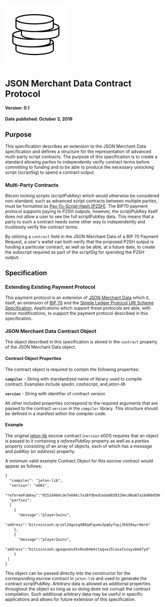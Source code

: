 ![Jeton](images/logo-200.png)

# JSON Merchant Data Contract Protocol

#### Version: 0.1
#### Date published: October 3, 2019

## Purpose

This specification describes an extension to the JSON Merchant Data specification and defines a structure for the representation of advanced multi-party script contracts. The purpose of this specification is to create a standard allowing parties to independently verify contract terms before committing to funding and to be able to produce the necessary unlocking script (scriptSig) to spend a contract output

### Multi-Party Contracts

Bitcoin locking scripts (scriptPubKey) which would otherwise be considered non-standard, such as advanced script contracts between multiple parties, must be formatted as [Pay-To-Script-Hash (P2SH)](https://github.com/bitcoin/bips/blob/master/bip-0016.mediawiki). The BIP70 payment protocol supports paying to P2SH outputs, however, the scriptPubKey itself does not allow a user to see the full scriptPubKey data. This means that a party to such a contract needs some other way to independently and trustlessly verify the contract terms.

By utilizing a ``contract`` field in the JSON Merchant Data of a BIP 70 Payment Request, a user's wallet can both verify that the proposed P2SH output is funding a particular contract, as well as be able, at a future date, to create the subscript required as part of the scriptSig for spending the P2SH output.

## Specification

### Extending Existing Payment Protocol

This payment protocol is an extension of [JSON Merchant Data](https://github.com/jeton-tech/payment-protocol-extensions/blob/master/json-merchant-data.md) which it, itself, an extension of [BIP 70](https://github.com/bitcoin/bips/blob/master/bip-0070.mediawiki) and the [Simple Ledger Protocol URI Scheme Specification](https://github.com/simpleledger/slp-specifications/blob/token-documents/slp-uri-scheme.md). Applications which support these protocols are able, with minor modifications, to support the payment protocol described in this specification.

### JSON Merchant Data Contract Object

The object described in this specification is stored in the ``contract`` property of the JSON Merchant Data object.

#### Contract Object Properties

The contract object is required to contain the following properties:

**``compiler``** - String with standardized name of library used to compile contract. Examples include *spedn*, *cashscript*, and *jeton-lib*

**``version``** - String with identifier of contract version

All other included properties correspond to the required arguments that are passed to the contract ``version`` in the ``compiler`` library. This structure should be defined in a manifest within the compiler code.

#### Example

The original [jeton-lib](https://github.com/jeton-tech/jeton-lib/blob/master/lib/escrow/OutputScript.js) escrow contract (`version` e001) requires that an object is passed to it containing a *refereePubKey* property as well as a *parties* property consisting of an array of objects, each of which has a *message* and *pubKey* (or *address*) property.

A minimum valid example Contract Object for this escrow contract would appear as follows:

```
{
  "compiler": "jeton-lib",
  "version": "e001",
  "refereePubKey":"0252d464cde7e046c7a38fdbedceda0038329ec00a87a16400d506c1806a53603d",
  "parties": 
  [
    {
      "message":"player1wins",
      "address":"bitcoincash:qrzel24gusq488qdlqsmu3pq6yfxpj3h659ayr6mrm"
    },
    {
      "message":"player2wins",
      "address":"bitcoincash:qpaqwcmsdtn0na94m4ztaqvez5lasafxzuyx8e67yd"
    }
 ]
}
```

This object can be passed directly into the constructor for the corresponding escrow contract in ``jeton-lib`` and used to generate the contract scriptPubKey. Arbitrary data is allowed as additional properties throughout the object so long as so doing does not corrupt the contract compilation. Such additional arbitrary data may be useful in specific applications and allows for future extension of this specification.
